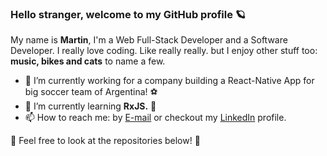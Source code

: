 ### Hello stranger, welcome to my GitHub profile 🪐

My name is **Martin**, I'm a Web Full-Stack Developer and a Software Developer. I really love coding. Like really really. but I enjoy other stuff too: **music, bikes and cats** to name a few.

- 🔭 I’m currently working for a company building a React-Native App for big soccer team of Argentina! ⚽
- 🌱 I’m currently learning **RxJS.** 🐠
- 📫 How to reach me: by <a href="mailto:martincatala14@gmail.com">E-mail</a> or checkout my <a href="https://www.linkedin.com/in/mcatala-dvlpr/">LinkedIn</a> profile.

🔮 Feel free to look at the repositories below! 🔮

<!-- **martinc1991/martinc1991** is a ✨ _special_ ✨ repository because its `README.md` (this file) appears on your GitHub profile. -->

<!-- Here are some ideas to get you started:

- 👯 I’m looking to collaborate on ...
- 🤔 I’m looking for help with ...
- 💬 Ask me about ...
- 😄 Pronouns: ...
- ⚡ Fun fact: ... -->
